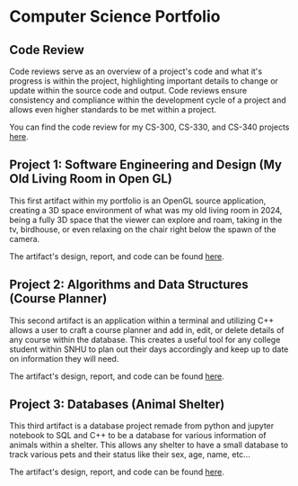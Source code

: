 # Computer Science Portfolio

## Code Review

Code reviews serve as an overview of a project's code and what it's progress is within the project, highlighting important details to change or update within the source code and output. Code reviews ensure consistency and compliance within the development cycle of a project and allows even higher standards to be met within a project. 

You can find the code review for my CS-300, CS-330, and CS-340 projects [here](https://www.youtube.com/watch?v=KkApOy1SuHQ).

## Project 1: Software Engineering and Design (My Old Living Room in Open GL)

This first artifact within my portfolio is an OpenGL source application, creating a 3D space environment of what was my old living room in 2024, being a fully 3D space that the viewer can explore and roam, taking in the tv, birdhouse, or even relaxing on the chair right below the spawn of the camera. 

The artifact's design, report, and code can be found [here](https://github.com/Blitzkidd/Computer-Science-Portfolio/tree/CS-330).

## Project 2: Algorithms and Data Structures (Course Planner)

This second artifact is an application within a terminal and utilizing C++ allows a user to craft a course planner and add in, edit, or delete details of any course within the database. This creates a useful tool for any college student within SNHU to plan out their days accordingly and keep up to date on information they will need. 

The artifact's design, report, and code can be found [here](https://github.com/Blitzkidd/Computer-Science-Portfolio/tree/CS-300).

## Project 3: Databases (Animal Shelter)

This third artifact is a database project remade from python and jupyter notebook to SQL and C++ to be a database for various information of animals within a shelter. This allows any shelter to have a small database to track various pets and their status like their sex, age, name, etc...

The artifact's design, report, and code can be found [here](https://github.com/Blitzkidd/Computer-Science-Portfolio/tree/CS-340).
